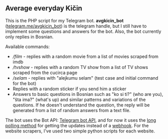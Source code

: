 ## Average everyday Kičin 

This is the PHP script for my Telegram bot. **avgkicin_bot** ([telegram.me/avgkicin_bot](https://telegram.me/avgkicin_bot)) is the telegram handle, but I still have to implement some questions and answers for the bot. Also, the bot currently only replies in Bosnian.

Available commands:
+ */film* - replies with a random movie from a list of movies scraped from imdb
+ */tvshow* - replies with a random TV show from a list of TV shows scraped from the cucirca page
+ */selam* - replies with "alejkumu selam" (test case and initial command for the bot)
+ Replies with a random sticker if you send him a sticker
+ Answers to basic questions in Bosnian such as "ko si ti?" (who are you), "šta ima?" (what's up) and similar patterns and variations of the questions. If he doesn't understand the question, the reply will be generated from a list of random answers from a text file.



The bot uses the Bot API: [Telegram bot API](https://core.telegram.org/bots/API), and for now it uses the [long polling method](https://core.telegram.org/bots/api#getupdates) for getting the updates instead of a [webhook](https://core.telegram.org/bots/api#setwebhook). For the website scrapers, I've used two simple python scripts for each website.
